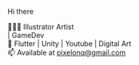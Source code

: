 Hi there

👨🏻‍💻 Illustrator Artist <br> | GameDev <br>
🌱 Flutter | Unity | Youtube | Digital Art <br>
📫 Available at pixelonq@gmail.com  <br>
